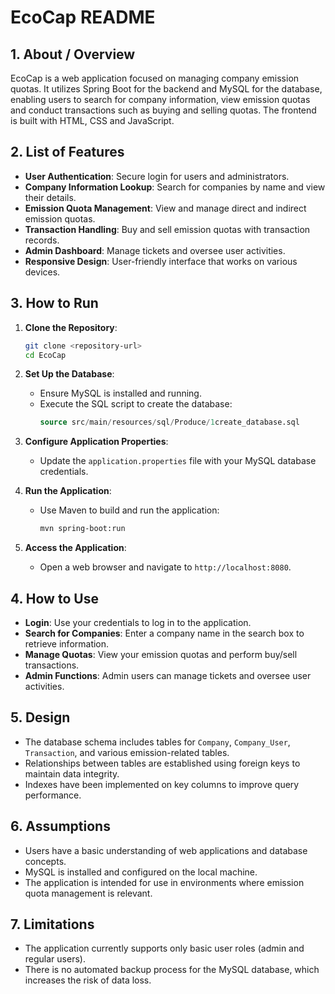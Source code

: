 # EcoCap README

## 1. About / Overview
EcoCap is a web application focused on managing company emission quotas. It utilizes Spring Boot
for the backend and MySQL for the database, enabling users to search for company information,
view emission quotas and conduct transactions such as buying and selling quotas. The frontend is
built with HTML, CSS and JavaScript.

## 2. List of Features
- **User Authentication**: Secure login for users and administrators.
- **Company Information Lookup**: Search for companies by name and view their details.
- **Emission Quota Management**: View and manage direct and indirect emission quotas.
- **Transaction Handling**: Buy and sell emission quotas with transaction records.
- **Admin Dashboard**: Manage tickets and oversee user activities.
- **Responsive Design**: User-friendly interface that works on various devices.

## 3. How to Run
1. **Clone the Repository**: 
   ```bash
   git clone <repository-url>
   cd EcoCap
   ```

2. **Set Up the Database**:
   - Ensure MySQL is installed and running.
   - Execute the SQL script to create the database:
     ```sql
     source src/main/resources/sql/Produce/1create_database.sql
     ```

3. **Configure Application Properties**:
   - Update the `application.properties` file with your MySQL database credentials.

4. **Run the Application**:
   - Use Maven to build and run the application:
     ```bash
     mvn spring-boot:run
     ```

5. **Access the Application**:
   - Open a web browser and navigate to `http://localhost:8080`.

## 4. How to Use
- **Login**: Use your credentials to log in to the application.
- **Search for Companies**: Enter a company name in the search box to retrieve information.
- **Manage Quotas**: View your emission quotas and perform buy/sell transactions.
- **Admin Functions**: Admin users can manage tickets and oversee user activities.

## 5. Design
- The database schema includes tables for `Company`, `Company_User`, `Transaction`, and various emission-related tables.
- Relationships between tables are established using foreign keys to maintain data integrity.
- Indexes have been implemented on key columns to improve query performance.

## 6. Assumptions
- Users have a basic understanding of web applications and database concepts.
- MySQL is installed and configured on the local machine.
- The application is intended for use in environments where emission quota management is relevant.

## 7. Limitations
- The application currently supports only basic user roles (admin and regular users).
- There is no automated backup process for the MySQL database, which increases the risk of data loss.
